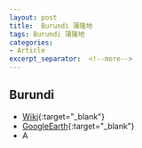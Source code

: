 ```yaml
---
layout: post
title:  Burundi 蒲隆地
tags: Burundi 蒲隆地 
categories:
- Article
excerpt_separator:  <!--more-->
---
```

## Burundi 
- [Wiki](https://zh.wikipedia.org/w/index.php?search=Burundi "Wiki"){:target="_blank"} 
- [GoogleEarth](https://earth.google.com/web/search/Burundi "GoogleEarth"){:target="_blank"} 
- A 

